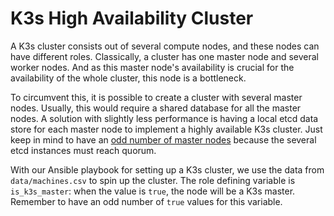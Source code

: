 # K3s High Availability Cluster

A K3s cluster consists out of several compute nodes, and these nodes can have different roles. Classically, a cluster
has one master node and several worker nodes. And as this master node's availability is crucial for the availability of
the whole cluster, this node is a bottleneck.

To circumvent this, it is possible to create a cluster with several master nodes. Usually, this would require a shared
database for all the master nodes. A solution with slightly less performance is having a local etcd data store for each
master node to implement a highly available K3s cluster. Just keep in mind to have an
[odd number of master nodes](https://docs.k3s.io/datastore/ha-embedded) because the several etcd instances must reach
quorum.

With our Ansible playbook for setting up a K3s cluster, we use the data from `data/machines.csv` to spin up the cluster.
The role defining variable is `is_k3s_master`: when the value is `true`, the node will be a K3s master. Remember to have
an odd number of `true` values for this variable.
